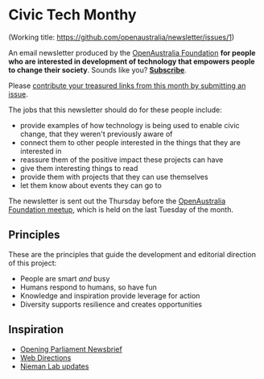 # Civic Tech Monthy

(Working title: https://github.com/openaustralia/newsletter/issues/1)

An email newsletter produced by the [OpenAustralia Foundation](oaf.org.au) **for people who are interested in development of technology that empowers people to change their society**. Sounds like you? [**Subscribe**](http://eepurl.com/bcE0DX]).

Please [contribute your treasured links from this month by submitting an issue](https://github.com/openaustralia/newsletter/issues/new?title=[ITEM]).

The jobs that this newsletter should do for these people include:

* provide examples of how technology is being used to enable civic change, that they weren't previously aware of
* connect them to other people interested in the things that they are interested in
* reassure them of the positive impact these projects can have
* give them interesting things to read
* provide them with projects that they can use themselves
* let them know about events they can go to

The newsletter is sent out the Thursday before the [OpenAustralia Foundation meetup](http://www.meetup.com/OpenAustralia-Foundation/), which is held on the last Tuesday of the month.

## Principles

These are the principles that guide the development and editorial direction of this project:

* People are smart *and* busy
* Humans respond to humans, so have fun
* Knowledge and inspiration provide leverage for action
* Diversity supports resilience and creates opportunities

## Inspiration

* [Opening Parliament Newsbrief](http://blog.openingparliament.org/)
* [Web Directions](http://www.webdirections.org/newsletter/)
* [Nieman Lab updates](http://www.niemanlab.org/subscribe/)
